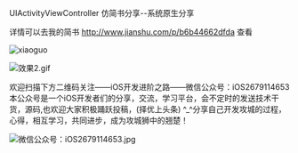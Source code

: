  UIActivityViewController
仿简书分享--系统原生分享

详情可以去我的简书 http://www.jianshu.com/p/b6b44662dfda 查看

![xiaoguo](https://github.com/wslcmk/UIActivityViewController/blob/master/%E6%95%88%E6%9E%9C1.gif)

![效果2.gif](http://upload-images.jianshu.io/upload_images/1708447-75e976664d6b63c3.gif?imageMogr2/auto-orient/strip)


欢迎扫描下方二维码关注——iOS开发进阶之路——微信公众号：iOS2679114653
本公众号是一个iOS开发者们的分享，交流，学习平台，会不定时的发送技术干货，源码,也欢迎大家积极踊跃投稿，(择优上头条) ^_^分享自己开发攻城的过程，心得，相互学习，共同进步，成为攻城狮中的翘楚！

![微信公众号：iOS2679114653.jpg](http://upload-images.jianshu.io/upload_images/1708447-cc84ff7ef01c513a.jpg?imageMogr2/auto-orient/strip%7CimageView2/2/w/1240)
